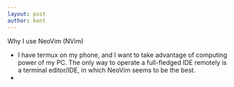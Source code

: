```yaml
---
layout: post
author: kent
---
```


Why I use NeoVim (NVim)

- I have termux on my phone, and I want to take advantage of computing power of
my PC. The only way to operate a full-fledged IDE remotely is a terminal 
editor/IDE, in which NeoVim seems to be the best.
- 
